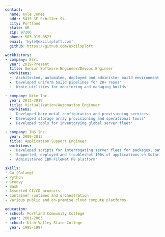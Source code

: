 ```yaml
---
contact:
  name: Kyle Jones
  addr: 5415 SE Schiller St.
  city: Portland
  state: OR
  zip: 97206
  phone: 503-915-8523
  email: 'kyle@excilsploft.com'
  github: https://github.com/excilsploft

workhistory:
- company: Esri
  year: 2019-Present
  title: Senior Software Engineer/Devops Engineer
  workitems:
  - 'Architected, automated, deployed and administer build environment'
  - 'Developed uniform build pipelines for 20+ repos'
  - 'Wrote utilities for monitoring and managing builds'

- company: Nike Inc.
  year: 2013-2019
  title: Virtualization/Automation Engineer
  workitems:
  - 'Developed bare metal configuration and provisioning services'
  - 'Developed storage array provisioning and operational tools'
  - 'Developed tools for inventorying global server fleet'

- company: IHS Inc.
  year: 2009-2013
  title: Application Support Engineer
  workitems:
  - 'Developed scripts for interrogating server fleet for packages, patches and processes'
  - 'Supported, deployed and troubleshot 100s of applications on Solaris, Windows and Linux'
  - 'Administered IBM FileNet P8 platform'

skills:
- Go (Golang)
- Python
- Groovy
- Bash
- Assorted CI/CD products
- Container runtimes and orchestration
- Various public and on-premise cloud compute platforms

education:
- school: Portland Community College
  year: 2001-2003
- school: Utah Valley State College
  year: 1995-1997
---
```

